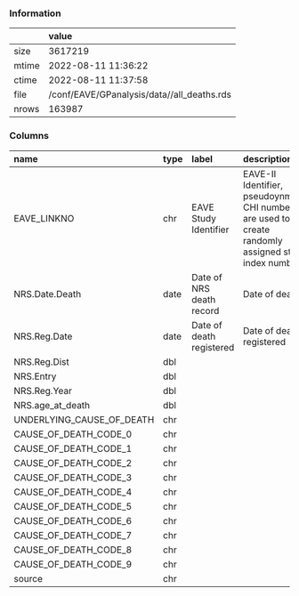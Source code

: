 
### Information



|       | value                                      |
|:------|:-------------------------------------------|
| size  | 3617219                                    |
| mtime | 2022-08-11 11:36:22                        |
| ctime | 2022-08-11 11:37:58                        |
| file  | /conf/EAVE/GPanalysis/data//all_deaths.rds |
| nrows | 163987                                     |

### Columns

| name                      | type   | label                    | description                                                                                             | examples                                               |
|:--------------------------|:-------|:-------------------------|:--------------------------------------------------------------------------------------------------------|:-------------------------------------------------------|
| EAVE_LINKNO               | chr    | EAVE Study Identifier    | EAVE-II Identifier, pseudoynmised CHI numbers are used to create randomly assigned study index numbers. |                                                        |
| NRS.Date.Death            | date   | Date of NRS death record | Date of death                                                                                           | 2020-04-13,2020-12-26,2022-03-20,2020-04-04,2020-04-18 |
| NRS.Reg.Date              | date   | Date of death registered | Date of death registered                                                                                | 2020-03-27,2022-01-05,2020-03-31,2020-12-30,2021-01-06 |
| NRS.Reg.Dist              | dbl    |                          |                                                                                                         | 564,722,518,350,592                                    |
| NRS.Entry                 | dbl    |                          |                                                                                                         | 11,8,35,4,51                                           |
| NRS.Reg.Year              | dbl    |                          |                                                                                                         | 2020,2021,2022                                         |
| NRS.age_at_death          | dbl    |                          |                                                                                                         | 84,85,83,87,90                                         |
| UNDERLYING_CAUSE_OF_DEATH | chr    |                          |                                                                                                         | U071,I219,C349,F03,G301                                |
| CAUSE_OF_DEATH_CODE_0     | chr    |                          |                                                                                                         | R688,C349,J189,F019,I259                               |
| CAUSE_OF_DEATH_CODE_1     | chr    |                          |                                                                                                         | I259,U071,R688,I489                                    |
| CAUSE_OF_DEATH_CODE_2     | chr    |                          |                                                                                                         | E119,I259,J449,I10                                     |
| CAUSE_OF_DEATH_CODE_3     | chr    |                          |                                                                                                         | J449,E119,I10,I259                                     |
| CAUSE_OF_DEATH_CODE_4     | chr    |                          |                                                                                                         | J449,E119,N189,I10                                     |
| CAUSE_OF_DEATH_CODE_5     | chr    |                          |                                                                                                         | I10,J449,W19,E119                                      |
| CAUSE_OF_DEATH_CODE_6     | chr    |                          |                                                                                                         | I10,T424,N189,T403                                     |
| CAUSE_OF_DEATH_CODE_7     | chr    |                          |                                                                                                         | T424                                                   |
| CAUSE_OF_DEATH_CODE_8     | chr    |                          |                                                                                                         |                                                        |
| CAUSE_OF_DEATH_CODE_9     | chr    |                          |                                                                                                         |                                                        |
| source                    | chr    |                          |                                                                                                         | SMRA,daily                                             |
        